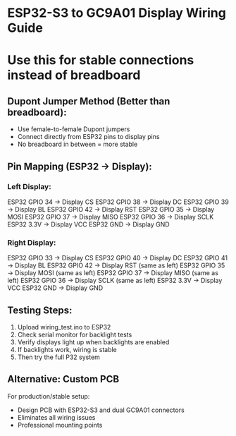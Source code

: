 # ESP32-S3 to GC9A01 Display Wiring Guide
# Use this for stable connections instead of breadboard

## Dupont Jumper Method (Better than breadboard):
- Use female-to-female Dupont jumpers
- Connect directly from ESP32 pins to display pins
- No breadboard in between = more stable

## Pin Mapping (ESP32 → Display):

### Left Display:
ESP32 GPIO 34 → Display CS
ESP32 GPIO 38 → Display DC
ESP32 GPIO 39 → Display BL
ESP32 GPIO 42 → Display RST
ESP32 GPIO 35 → Display MOSI
ESP32 GPIO 37 → Display MISO
ESP32 GPIO 36 → Display SCLK
ESP32 3.3V   → Display VCC
ESP32 GND    → Display GND

### Right Display:
ESP32 GPIO 33 → Display CS
ESP32 GPIO 40 → Display DC
ESP32 GPIO 41 → Display BL
ESP32 GPIO 42 → Display RST (same as left)
ESP32 GPIO 35 → Display MOSI (same as left)
ESP32 GPIO 37 → Display MISO (same as left)
ESP32 GPIO 36 → Display SCLK (same as left)
ESP32 3.3V   → Display VCC
ESP32 GND    → Display GND

## Testing Steps:
1. Upload wiring_test.ino to ESP32
2. Check serial monitor for backlight tests
3. Verify displays light up when backlights are enabled
4. If backlights work, wiring is stable
5. Then try the full P32 system

## Alternative: Custom PCB
For production/stable setup:
- Design PCB with ESP32-S3 and dual GC9A01 connectors
- Eliminates all wiring issues
- Professional mounting points